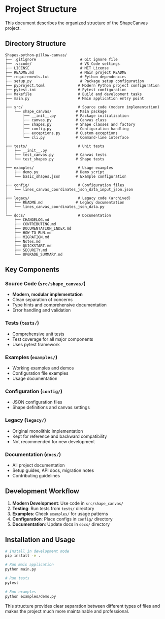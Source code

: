 # Project Structure

This document describes the organized structure of the ShapeCanvas project.

## Directory Structure

```
Shapes-python-pillow-canvas/
├── .gitignore                    # Git ignore file
├── .vscode/                      # VS Code settings
├── LICENSE                       # MIT License
├── README.md                     # Main project README
├── requirements.txt              # Python dependencies
├── setup.py                      # Package setup configuration
├── pyproject.toml               # Modern Python project configuration
├── pytest.ini                   # Pytest configuration
├── Makefile                     # Build and development tasks
├── main.py                      # Main application entry point
│
├── src/                         # Source code (modern implementation)
│   └── shape_canvas/           # Main package
│       ├── __init__.py         # Package initialization
│       ├── canvas.py           # Canvas class
│       ├── shapes.py           # Shape classes and factory
│       ├── config.py           # Configuration handling
│       ├── exceptions.py       # Custom exceptions
│       └── cli.py              # Command-line interface
│
├── tests/                       # Unit tests
│   ├── __init__.py
│   ├── test_canvas.py          # Canvas tests
│   └── test_shapes.py          # Shape tests
│
├── examples/                    # Usage examples
│   ├── demo.py                 # Demo script
│   └── basic_shapes.json       # Example configuration
│
├── config/                      # Configuration files
│   └── lines_canvas_coordinates_json_data_input_json.json
│
├── legacy/                      # Legacy code (archived)
│   ├── README.md               # Legacy documentation
│   └── lines_canvas_coordinates_json_data.py
│
└── docs/                        # Documentation
    ├── CHANGELOG.md
    ├── CONTRIBUTING.md
    ├── DOCUMENTATION_INDEX.md
    ├── HOW-TO-RUN.md
    ├── MIGRATION.md
    ├── Notes.md
    ├── QUICKSTART.md
    ├── SECURITY.md
    └── UPGRADE_SUMMARY.md
```

## Key Components

### Source Code (`src/shape_canvas/`)
- **Modern, modular implementation**
- Clean separation of concerns
- Type hints and comprehensive documentation
- Error handling and validation

### Tests (`tests/`)
- Comprehensive unit tests
- Test coverage for all major components
- Uses pytest framework

### Examples (`examples/`)
- Working examples and demos
- Configuration file examples
- Usage documentation

### Configuration (`config/`)
- JSON configuration files
- Shape definitions and canvas settings

### Legacy (`legacy/`)
- Original monolithic implementation
- Kept for reference and backward compatibility
- Not recommended for new development

### Documentation (`docs/`)
- All project documentation
- Setup guides, API docs, migration notes
- Contributing guidelines

## Development Workflow

1. **Modern Development**: Use code in `src/shape_canvas/`
2. **Testing**: Run tests from `tests/` directory
3. **Examples**: Check `examples/` for usage patterns
4. **Configuration**: Place configs in `config/` directory
5. **Documentation**: Update docs in `docs/` directory

## Installation and Usage

```bash
# Install in development mode
pip install -e .

# Run main application
python main.py

# Run tests
pytest

# Run examples
python examples/demo.py
```

This structure provides clear separation between different types of files and makes the project much more maintainable and professional.